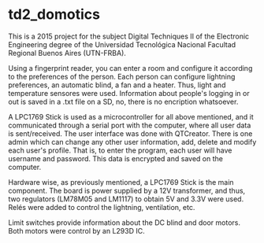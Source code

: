 # td2_domotics

This is a 2015 project for the subject Digital Techniques II of the Electronic Engineering degree of the Universidad Tecnológica Nacional Facultad Regional Buenos Aires (UTN-FRBA).

Using a fingerprint reader, you can enter a room and configure it according to the preferences of the person. Each person can configure lightning preferences, an automatic blind, a fan and a heater. Thus, light and temperature sensores were used. Information about people's logging in or out is saved in a .txt file on a SD, no, there is no encription whatsoever.

A LPC1769 Stick is used as a microcontroller for all above mentioned, and it communicated through a serial port with the computer, where all user data is sent/received. 
The user interface was done with QTCreator. There is one admin which can change any other user information, add, delete and modify each user's profile. That is, to enter the program, each user will have username and password. This data is encrypted and saved on the computer. 

Hardware wise, as previously mentioned, a LPC1769 Stick is the main component. The board is power supplied by a 12V transformer, and thus, two regulators (LM78M05 and LM1117) to obtain 5V and 3.3V were used. Relés were added to control the lightning, ventilation, etc. 

Limit switches provide information about the DC blind and door motors. Both motors were control by an L293D IC.
